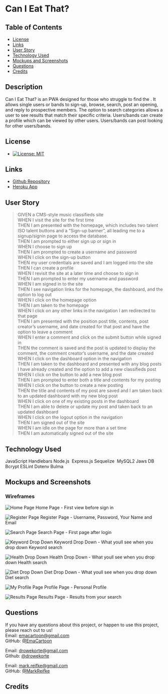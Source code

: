 # Can I Eat That?

## Table of Contents

* [License](#license)
* [Links](#links)
* [User Story](#user-story)
* [Technology Used](#technology-used)
* [Mockups and Screenshots](#mockups-and-screenshots)
* [Questions](#questions)
* [Credits](#credits)

## Description
 
Can I Eat That? is an PWA designed for those who struggle to find the  . It allows single users or bands to sign-up, browse, search, post an opening, and reply to prospective members. The option to search categories allows a user to see results that match their specific criteria. Users/bands can create a profile which can be viewed by other users. Users/bands can post looking for other users/bands.
  
## License
 
* [![License: MIT](https://img.shields.io/badge/License-MIT-yellow.svg)](https://opensource.org/licenses/MIT)
  
## Links
 
* [Github Repository](https://github.com/Drowekorte/can-i-eat-that) 
* [Heroku App]()
 
## User Story

>GIVEN a CMS-style music classifieds site  <br />
WHEN I visit the site for the first time  <br />
THEN I am presented with the homepage, which includes two talent ISO talent buttons and a “Sign-up banner”, all leading me to a signup/signin page to access the database.  <br />
THEN I am prompted to either sign up or sign in  <br />
WHEN I choose to sign up  <br />
THEN I am prompted to create a username and password  <br />
WHEN I click on the sign-up button  <br />
THEN my user credentials are saved and I am logged into the site  <br />
THEN I can create a profile  <br />
WHEN I revisit the site at a later time and choose to sign in  <br />
THEN I am prompted to enter my username and password  <br />
WHEN I am signed in to the site  <br />
THEN I see navigation links for the homepage, the dashboard, and the option to log out  <br />
WHEN I click on the homepage option  <br />
THEN I am taken to the homepage  <br />
WHEN I click on any other links in the navigation I am redirected to that page  <br />
THEN I am presented with the position post title, contents, post creator’s username, and date created for that post and have the option to leave a comment  <br />
WHEN I enter a comment and click on the submit button while signed in  <br />
THEN the comment is saved and the post is updated to display the comment, the comment creator’s username, and the date created  <br />
WHEN I click on the dashboard option in the navigation  <br />
THEN I am taken to the dashboard and presented with any blog posts I have already created and the option to add a new classifieds post  <br />
WHEN I click on the button to add a new blog post  <br />
THEN I am prompted to enter both a title and contents for my posting  <br />
WHEN I click on the button to create a new posting  <br />
THEN the title and contents of my post are saved and I am taken back to an updated dashboard with my new blog post  <br />
WHEN I click on one of my existing posts in the dashboard  <br />
THEN I am able to delete or update my post and taken back to an updated dashboard  <br />
WHEN I click on the logout option in the navigation  <br />
THEN I am signed out of the site  <br />
WHEN I am idle on the page for more than a set time  <br />
THEN I am automatically signed out of the site  <br />
 

  
## Technology Used
 
JavaScript
Handlebars
Node.js 
Express.js
Sequelize 
MySQL2
Jaws DB
Bcrypt
ESLint
Dotenv
Bulma
  
## Mockups and Screenshots
### Wireframes
![Home Page](Wireframe/Login.png)
Home Page - First view before sign in

![Register Page](Wireframe/Register.png)
Register Page - Username, Password, Your Name and Email

![Search Page](Wireframe/Search.png)
Search Page - First page after login

![Keyword Drop Down](Wireframe/Keyword.png)
Keyword Drop Down - What youll see when you drop down Keyword search

![Health Drop Down](Wireframe/Health.png)
Health Drop Down - What youll see when you drop down Health search

![Diet Drop Down](Wireframe/Diet.png)
Diet Drop Down - What youll see when you drop down Diet search

![My Profile Page](Wireframe/Profile.png)
Profile Page - Personal Profile

![Results Page](Wireframe/Results.png)
Results Page - Results from your search

  
## Questions
 
If you have any questions about this project, or happen to use this project, please reach out to us!
<br>
Email: emacartoon@gmail.com
<br>
GitHub: [@EmaCartoon](https://github.com/EmaCartoon)


Email: drowekorte@gmail.com
<br>
Github: [@drowekorte](https://github.com/Drowekorte)


Email: mark.reifke@gmail.com
<br>
GitHub: [@MarkReifke](https://github.com/MarkReifke)

 
## Credits
